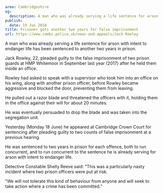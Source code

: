 ```yaml
area: Cambridgeshire
og:
  description: A man who was already serving a life sentence for arson with intent to endanger life has been sentenced to another two years in prison.
publish:
  date: 19 Jun 2018
title: Prisoner gets another two years for false imprisonment
url: https://www.cambs.police.uk/news-and-appeals/Jack-Rowley
```

A man who was already serving a life sentence for arson with intent to endanger life has been sentenced to another two years in prison.

Jack Rowley, 22, pleaded guilty to the false imprisonment of two prison guards at HMP Whitemoor in September last year (2017) after he held them inside an office.

Rowley had asked to speak with a supervisor who took him into an office on his wing, along with another prison officer, before Rowley became aggressive and blocked the door, preventing them from leaving.

He pulled out a razor blade and threatened the officers with it, holding them in the office against their will for about 20 minutes.

He was eventually persuaded to drop the blade and was taken into the segregation unit.

Yesterday (Monday 18 June) he appeared at Cambridge Crown Court for sentencing after pleading guilty to two counts of false imprisonment at a previous hearing.

He was sentenced to two years in prison for each offence, both to run concurrent, and to run concurrent to the sentence he is already serving for arson with intent to endanger life.

Detective Constable Shelly Reeve said: "This was a particularly nasty incident where two prison officers were put at risk.

"We will not tolerate this kind of behaviour from anyone and will seek to take action where a crime has been committed."
